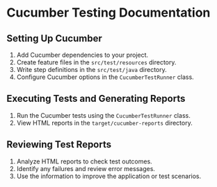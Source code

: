 # Cucumber Testing Documentation

## Setting Up Cucumber

1. Add Cucumber dependencies to your project.
2. Create feature files in the `src/test/resources` directory.
3. Write step definitions in the `src/test/java` directory.
4. Configure Cucumber options in the `CucumberTestRunner` class.

## Executing Tests and Generating Reports

1. Run the Cucumber tests using the `CucumberTestRunner` class.
2. View HTML reports in the `target/cucumber-reports` directory.


## Reviewing Test Reports

1. Analyze HTML reports to check test outcomes.
2. Identify any failures and review error messages.
3. Use the information to improve the application or test scenarios.

